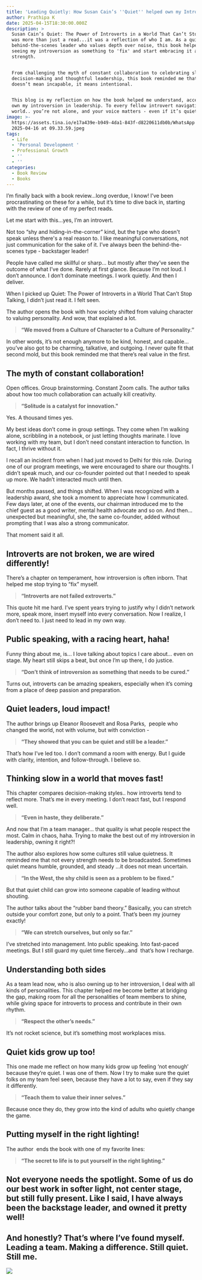 ```yaml
---
title: 'Leading Quietly: How Susan Cain’s ''Quiet'' helped own my Introversion '
author: Prathipa K
date: 2025-04-15T18:30:00.000Z
description: >
  Susan Cain’s Quiet: The Power of Introverts in a World That Can’t Stop Talking
  was more than just a read...it was a reflection of who I am. As a quiet,
  behind-the-scenes leader who values depth over noise, this book helped me stop
  seeing my introversion as something to 'fix' and start embracing it as a
  strength.


  From challenging the myth of constant collaboration to celebrating slow
  decision-making and thoughtful leadership, this book reminded me that quiet
  doesn’t mean incapable, it means intentional.


  This blog is my reflection on how the book helped me understand, accept, and
  own my introversion in leadership. To every fellow introvert navigating a loud
  world.. you’re not alone, and your voice matters - even if it’s quiet!
image: >-
  https://assets.tina.io/e17a439e-b949-4da1-843f-d8220611db0b/WhatsApp Image
  2025-04-16 at 09.33.59.jpeg
tags:
  - Life
  - 'Personal Development '
  - Professional Growth
  - ''
  - ''
categories:
  - Book Review
  - Books
---
```


I’m finally back with a book review…long overdue, I know! I’ve been procrastinating on these for a while, but it’s time to dive back in, starting with the review of one of my perfect reads.

Let me start with this…yes, I’m an introvert.

Not too “shy and hiding-in-the-corner” kind, but the type who doesn't speak unless there's a real reason to. I like meaningful conversations, not just communication for the sake of it. I’ve always been the behind-the-scenes type - backstager leader!

People have called me skillful or sharp… but mostly after they’ve seen the outcome of what I’ve done. Rarely at first glance. Because I’m not loud. I don’t announce. I don’t dominate meetings. I work quietly. And then I deliver.

When I picked up Quiet: The Power of Introverts in a World That Can’t Stop Talking, I didn’t just read it. I felt seen.

The author opens the book with how society shifted from valuing character to valuing personality. And wow, that explained a lot.

> **“We moved from a Culture of Character to a Culture of Personality.”**

In other words, it’s not enough anymore to be kind, honest, and capable… you’ve also got to be charming, talkative, and outgoing. I never quite fit that second mold, but this book reminded me that there’s real value in the first.

## **The myth of constant collaboration!**

Open offices. Group brainstorming. Constant Zoom calls. The author talks about how too much collaboration can actually kill creativity.

> **“Solitude is a catalyst for innovation."**

Yes. A thousand times yes.

My best ideas don’t come in group settings. They come when I’m walking alone, scribbling in a notebook, or just letting thoughts marinate. I love working with my team, but I don’t need constant interaction to function. In fact, I thrive without it. 

I recall an incident from when I had just moved to Delhi for this role. During one of our program meetings, we were encouraged to share our thoughts. I didn’t speak much, and our co-founder pointed out that I needed to speak up more. We hadn’t interacted much until then.

But months passed, and things shifted. When I was recognized with a leadership award, she took a moment to appreciate how I communicated. Few days later, at one of the events, our chairman introduced me to the chief guest as a good writer, mental health advocate and so on. And then…unexpected but meaningful, she, the same co-founder, added without prompting that I was also a strong communicator.

That moment said it all.

## **Introverts are not broken, we are wired differently!**

There’s a chapter on temperament, how introversion is often inborn. That helped me stop trying to “fix” myself.

> **“Introverts are not failed extroverts.”**

This quote hit me hard. I’ve spent years trying to justify why I didn’t network more, speak more, insert myself into every conversation. Now I realize, I don’t need to. I just need to lead in my own way.

## **Public speaking, with a racing heart, haha!**

Funny thing about me, is... I love talking about topics I care about… even on stage. My heart still skips a beat, but once I’m up there, I do justice.

> **“Don’t think of introversion as something that needs to be cured.”**

Turns out, introverts can be amazing speakers, especially when it’s coming from a place of deep passion and preparation. 

## **Quiet leaders, loud impact!**

The author brings up Eleanor Roosevelt and Rosa Parks,  people who changed the world, not with volume, but with conviction -

> **“They showed that you can be quiet and still be a leader.”**

That’s how I’ve led too. I don’t command a room with energy. But I guide with clarity, intention, and follow-through. I believe so. 

## **Thinking slow in a world that moves fast!**

This chapter compares decision-making styles.. how introverts tend to reflect more. That’s me in every meeting. I don’t react fast, but I respond well.

> **“Even in haste, they deliberate.”**

And now that I’m a team manager... that quality is what people respect the most. Calm in chaos, haha. Trying to make the best out of my introversion in leadership, owning it right?!

The author  also explores how some cultures still value quietness. It reminded me that not every strength needs to be broadcasted. Sometimes quiet means humble, grounded, and steady …it does not mean uncertain.

> **“In the West, the shy child is seen as a problem to be fixed.”**

But that quiet child can grow into someone capable of leading without shouting.

The author talks about the “rubber band theory.” Basically, you can stretch outside your comfort zone, but only to a point. That’s been my journey exactly!

> **“We can stretch ourselves, but only so far.”**

I’ve stretched into management. Into public speaking. Into fast-paced meetings. But I still guard my quiet time fiercely…and  that’s how I recharge.

## **Understanding both sides**

As a team lead now, who is also owning up to her introversion, I deal with all kinds of personalities. This chapter helped me become better at bridging the gap, making room for all the personalities of team members to shine, while giving space for introverts to process and contribute in their own rhythm. 

> **“Respect the other’s needs.”**

It’s not rocket science, but it’s something most workplaces miss.

## **Quiet kids grow up too!**

This one made me reflect on how many kids grow up feeling ‘not enough’ because they’re quiet. I was one of them. Now I try to make sure the quiet folks on my team feel seen, because they have a lot to say, even if they say it differently.

> **“Teach them to value their inner selves.”**

Because once they do, they grow into the kind of adults who quietly change the game.

## **Putting myself in the right lighting!**

The author  ends the book with one of my favorite lines:

> **“The secret to life is to put yourself in the right lighting.”**

## Not everyone needs the spotlight. Some of us do our best work in softer light, not center stage, but still fully present. Like I said, I have always been the backstage leader, and owned it pretty well!

## And honestly? That’s where I’ve found myself. Leading a team. Making a difference. Still quiet. Still me.

![](</Untitled design-17.png>)
